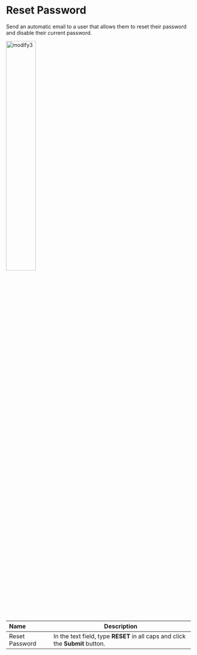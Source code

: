 # Reset Password

Send an automatic email to a user that allows them to reset their password and disable their current password.

<img src="/../../../images/modify3.png" alt="modify3" style="width: 40%; display: block"></a>

**Name** | **Description** 
:--- | ---
Reset Password | In the text field, type **RESET** in all caps and click the **Submit** button.
